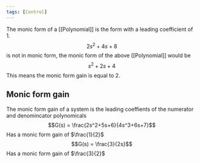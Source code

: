 ```yaml
---
tags: [Control]
---
```

The monic form of a [[Polynomial]] is the form with a leading coefficient of 1.
$$2s^2 + 4s + 8$$ is not in monic form, the monic form of the above [[Polynomial]] would be $$s^2 + 2s +4$$ This means the monic form gain is equal to 2.

## Monic form gain
The monic form gain of a system is the leading coeffients of the numerator and denomincator polynomicals
$$G(s) = \frac{2s^2+5s+6}{4s^3+6s+7}$$
Has a monic form gain of $\frac{1}{2}$
$$G(s) = \frac{3}{2s}$$
Has a monic form gain of $\frac{3}{2}$

